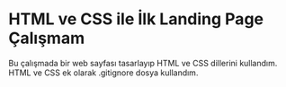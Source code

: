 # HTML ve CSS ile İlk Landing Page Çalışmam

Bu çalışmada bir web sayfası tasarlayıp HTML ve CSS dillerini kullandım.
HTML ve CSS ek olarak .gitignore dosya kullandım.
